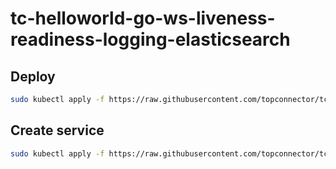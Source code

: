 # tc-helloworld-go-ws-liveness-readiness-logging-elasticsearch


## Deploy 

```bash
sudo kubectl apply -f https://raw.githubusercontent.com/topconnector/tc-helloworld-go-ws-liveness-readiness-logging-elasticsearch/master/tc-helloworld-go-ws-liveness-readiness-logging-elasticsearch-deployment.yaml
```

## Create service

```bash
sudo kubectl apply -f https://raw.githubusercontent.com/topconnector/tc-helloworld-go-ws-logging-elasticsearch/master/tc-helloworld-go-ws-logging-elasticsearch-svc.yaml
```
